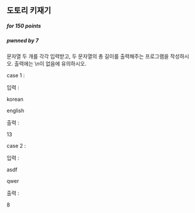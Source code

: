 ## 도토리 키재기

##### for 150  points

##### pwnned by 7

문자열 두 개를 각각 입력받고, 두 문자열의 총 길이를 출력해주는 프로그램을 작성하시오.
출력에는 \n이 없음에 유의하시오.

case 1 :

입력 :

korean

english


출력 :

13

case 2 :

입력 :

asdf

qwer


출력 :

8
